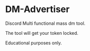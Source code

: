 # DM-Advertiser
Discord Multi functional mass dm tool.

The tool will get your token locked.

Educational purposes only.
